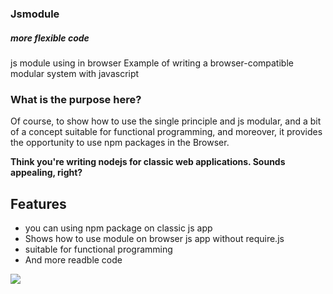 ### Jsmodule  

##### more flexible code


js module using in browser 
Example of writing a browser-compatible modular system with javascript

### What is the purpose here?

Of course, to show how to use the single principle and js modular, and a bit of a concept suitable for functional programming, and moreover, it provides the opportunity to use npm packages in the Browser. 


**Think you're writing nodejs for classic web applications. Sounds appealing, right?**

## Features

- you can using npm package on classic js app
- Shows how to use module on browser js app without require.js
- suitable for functional programming
- And more readble code


![](https://miro.medium.com/max/1400/1*y5YLuOKO5XM7MOzve6XsDQ.png)

